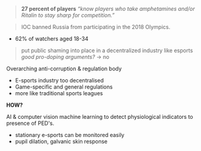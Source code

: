 
> **27 percent of players** 
> *“know players who take amphetamines and/or Ritalin to stay sharp for competition.”*

> IOC banned Russia from participating in the 2018 Olympics.

- 62% of watchers aged 18-34

> put public shaming into place in a decentralized industry like esports
> *good pro-doping arguments?* -> no

Overarching anti-corruption & regulation body

- E-sports industry too decentralised
- Game-specific and general regulations
- more like traditional sports leagues

**HOW?**

AI & computer vision machine learning to detect physiological indicators to
presence of PED's.

- stationary e-sports can be monitored easily 
- pupil dilation, galvanic skin response 
